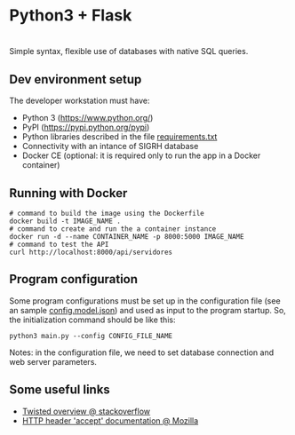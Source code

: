 # Python3 + Flask

# 
Simple syntax, 
flexible use of databases with native SQL queries.

## Dev environment setup

The developer workstation must have:
* Python 3 (<https://www.python.org/>)
* PyPI (<https://pypi.python.org/pypi>)
* Python libraries described in the file [requirements.txt](requirements.txt)
* Connectivity with an intance of SIGRH database
* Docker CE (optional: it is required only to run the app in a Docker container)

## Running with Docker

```shell
# command to build the image using the Dockerfile
docker build -t IMAGE_NAME .
# command to create and run the a container instance 
docker run -d --name CONTAINER_NAME -p 8000:5000 IMAGE_NAME
# command to test the API
curl http://localhost:8000/api/servidores 
```

## Program configuration

Some program configurations must be set up in the configuration file (see an sample [config.model.json](config.model.json)) and used as input to the program startup. So, the initialization command should be like this:

```shell
python3 main.py --config CONFIG_FILE_NAME
```

Notes:
in the configuration file, we need to set database connection and web server parameters.

## Some useful links

* [Twisted overview @ stackoverflow](https://stackoverflow.com/questions/5458631/whats-so-cool-about-twisted)
* [HTTP header 'accept' documentation @ Mozilla](https://developer.mozilla.org/en-US/docs/Web/HTTP/Headers/Accept)



